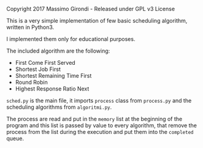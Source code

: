 Copyright 2017 Massimo Girondi - Released under GPL v3 License

This is a very simple implementation of few basic scheduling algorithm, written in Python3.

I implemented them only for educational purposes.

The included algorithm are the following:

* First Come First Served
* Shortest Job First
* Shortest Remaining Time First
* Round Robin
* Highest Response Ratio Next

`sched.py` is the main file, it imports `process` class from `process.py` and the scheduling algorithms from `algoritmi.py`.

The process are read and put in the `memory` list at the beginning of the program and this list is passed by value to every algorithm, that remove the process from the list during the execution and put them into the `completed` queue.
